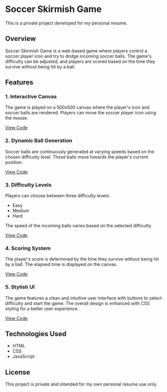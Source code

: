 # Soccer Skirmish Game

This is a private project developed for my personal resume.

## Overview

Soccer Skirmish Game is a web-based game where players control a soccer player icon and try to dodge incoming soccer balls. The game's difficulty can be adjusted, and players are scored based on the time they survive without being hit by a ball.

## Features

### 1. Interactive Canvas

The game is played on a 500x500 canvas where the player's icon and soccer balls are rendered. Players can move the soccer player icon using the mouse.

[View Code](https://github.com/Shazcodes/Soccer-Skirmish-Game/blob/main/index.html)

### 2. Dynamic Ball Generation

Soccer balls are continuously generated at varying speeds based on the chosen difficulty level. These balls move towards the player's current position.

[View Code](https://github.com/Shazcodes/Soccer-Skirmish-Game/blob/main/index.js)

### 3. Difficulty Levels

Players can choose between three difficulty levels:

- Easy
- Medium
- Hard

The speed of the incoming balls varies based on the selected difficulty.

[View Code](https://github.com/Shazcodes/Soccer-Skirmish-Game/blob/main/index.js)

### 4. Scoring System

The player's score is determined by the time they survive without being hit by a ball. The elapsed time is displayed on the canvas.

[View Code](https://github.com/Shazcodes/Soccer-Skirmish-Game/blob/main/index.js)

### 5. Stylish UI

The game features a clean and intuitive user interface with buttons to select difficulty and start the game. The overall design is enhanced with CSS styling for a better user experience.

[View Code](https://github.com/Shazcodes/Soccer-Skirmish-Game/blob/main/style.css)

## Technologies Used

- HTML
- CSS
- JavaScript

## License

This project is private and intended for my own personal resume use only.
